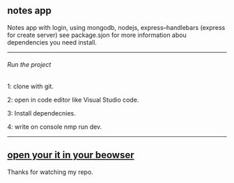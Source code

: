 ## notes app
Notes app with login, using mongodb, nodejs, express–handlebars (express for create server)
see package.sjon for more information abou dependencies you need install.

------------
###### Run the project

1: clone with git.

2: open in code editor like Visual Studio code.

3: Install dependecnies.

4: write on console nmp run dev.
 
------------
[open your it in your beowser](rcvnotesapp.herokuapp.com)
------------

Thanks for watching my repo.
